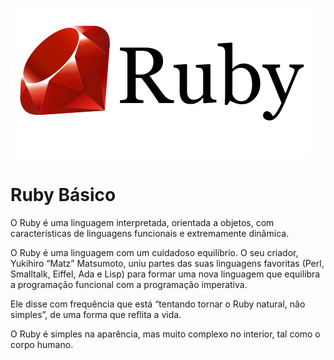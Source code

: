 ![Ruby](/assets/ruby.png)

# Ruby Básico

O Ruby é uma linguagem interpretada, orientada a objetos, com características de linguagens funcionais e extremamente dinâmica.


O Ruby é uma linguagem com um cuidadoso equilíbrio. O seu criador, Yukihiro “Matz” Matsumoto, uniu partes das suas linguagens favoritas (Perl, Smalltalk, Eiffel, Ada e Lisp) para formar uma nova linguagem que equilibra a programação funcional com a programação imperativa.

Ele disse com frequência que está “tentando tornar o Ruby natural, não simples”, de uma forma que reflita a vida.

O Ruby é simples na aparência, mas muito complexo no interior, tal como o corpo humano.